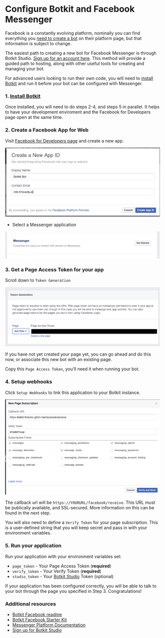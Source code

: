 # Configure Botkit and Facebook Messenger

Facebook is a constantly evolving platform, nominally you can find everything you [need to create a bot](https://developers.facebook.com/docs/messenger-platform/guides/quick-start) on their platform page, but that information is subject to change. 

The easiest path to creating a new bot for Facebook Messenger is through Botkit Studio. [Sign up for an account here](https://studio.botkit.ai/signup/). This method will provide a guided path to hosting, along with other useful tools for creating and managing your bot.

For advanced users looking to run their own code, you will need to [install Botkit](https://github.com/howdyai/botkit-starter-facebook) and run it before your bot can be configured with Messenger.

### 1. [Install Botkit](https://github.com/howdyai/botkit/blob/master/readme.md#start-with-botkit-studio)

Once installed, you will need to do steps 2-4, and steps 5 in parallel. It helps to have your development enviroment and the Facebook for Developers page open at the same time. 

### 2. Create a Facebook App for Web

Visit [Facebook for Developers page](https://developers.facebook.com/tools-and-support/) and create a new app.

![Create your APP ID](IMG/fb_new.png)

* Select a Messenger application

![Create your app](IMG/fb_mess.png)

### 3. Get a Page Access Token for your app
Scroll down to `Token Generation`

![page access token](IMG/fb_tokengen.png)

If you have not yet created your page yet, you can go ahead and do this now, or associate this new bot with an existing page.

Copy this `Page Access Token`, you'll need it when running your bot.

### 4. Setup webhooks 
Click  `Setup Webhooks` to link this application to your Botkit instance.

![page access token](IMG/fb_webhooks.png)

The callback url will be `https://YOURURL/facebook/receive`. This URL must be publically available, and SSL-secured. More information on this can be found in the next step.

You will also need to define a `Verify Token` for your page subscription. This is a user-defined string that you will keep secret and pass in with your environment variables.

### 5. Run your application

Run your application with your environment variables set:

* `page_token` - Your Page Access Token (**required**)
* `verify_token` - Your Verify Token (**required**)
* `studio_token` - Your [Botkit Studio](https://studio.botkit.ai/signup) Token (optional)

If your application has been configured correctly, you will be able to talk to your bot through the page you specified in Step 3. Congratulations!

### Additional resources
*  [Botkit Facebook readme](https://github.com/howdyai/botkit/blob/master/docs/readme-facebook.md)
*  [Botkit Facebook Starter Kit](https://github.com/howdyai/botkit-starter-facebook) 
*  [Messenger Platform Documentation](https://developers.facebook.com/products/messenger/)
*  [Sign up for Botkit Studio](https://studio.botkit.ai/)
